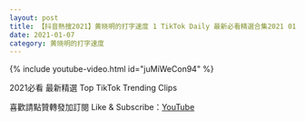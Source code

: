 ```yaml
---
layout: post
title: 【抖音熱搜2021】黄晓明的打字速度 1 TikTok Daily 最新必看精選合集2021 01 07
date: 2021-01-07
category: 黄晓明的打字速度
---
```


{% include youtube-video.html id="juMiWeCon94" %}

2021必看 最新精選 Top TikTok Trending Clips

喜歡請點贊轉發加訂閱 Like & Subscribe：[YouTube](https://www.youtube.com/channel/UCAoR7VcanIPd04uEq_GIylA/videos)

